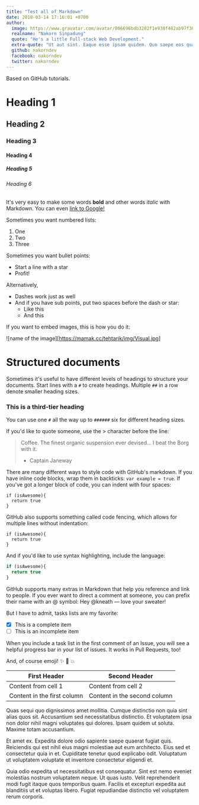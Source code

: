 ```yaml
---
title: "Test all of Markdown"
date: 2018-03-14 17:16:01 +0700
author:
  image: https://www.gravatar.com/avatar/006696bdb3202f1e938f482ab97f30d5
  realname: "Nakorn Sinpadung"
  quote: "He's a little Full-stack Web Development."
  extra-quote: "Ut aut sint. Eaque esse ipsam quidem. Quo saepe eos quae inventore non pariatur harum officia. Impedit earum sit eos. Sequi est dicta officiis nemo quo et ut reprehenderit. Quasi aut nobis voluptatibus."
  github: nakorndev
  facebook: nakorndev
  twitter: nakorndev
---
```


Based on GitHub tutorials.
# Heading 1

## Heading 2

### Heading 3

#### Heading 4

##### Heading 5

###### Heading 6

It's very easy to make some words **bold** and other words *italic* with Markdown. You can even [link to Google!](http://google.com)

Sometimes you want numbered lists:

1. One
2. Two
3. Three

Sometimes you want bullet points:

* Start a line with a star
* Profit!

Alternatively,

- Dashes work just as well
- And if you have sub points, put two spaces before the dash or star:
  - Like this
  - And this

If you want to embed images, this is how you do it:

![name of the image][https://mamak.cc/tehtarik/img/Visual.jpg]

# Structured documents

Sometimes it's useful to have different levels of headings to structure your documents. Start lines with a `#` to create headings. Multiple `##` in a row denote smaller heading sizes.

### This is a third-tier heading

You can use one `#` all the way up to `######` six for different heading sizes.

If you'd like to quote someone, use the > character before the line:

> Coffee. The finest organic suspension ever devised... I beat the Borg with it.
> - Captain Janeway

There are many different ways to style code with GitHub's markdown. If you have inline code blocks, wrap them in backticks: `var example = true`.  If you've got a longer block of code, you can indent with four spaces:

    if (isAwesome){
      return true
    }

GitHub also supports something called code fencing, which allows for multiple lines without indentation:

```
if (isAwesome){
  return true
}
```

And if you'd like to use syntax highlighting, include the language:

```javascript
if (isAwesome){
  return true
}
```

GitHub supports many extras in Markdown that help you reference and link to people. If you ever want to direct a comment at someone, you can prefix their name with an @ symbol: Hey @kneath — love your sweater!

But I have to admit, tasks lists are my favorite:

- [x] This is a complete item
- [ ] This is an incomplete item

When you include a task list in the first comment of an Issue, you will see a helpful progress bar in your list of issues. It works in Pull Requests, too!

And, of course emoji! :sparkles: :camel: :boom:

First Header | Second Header
------------ | -------------
Content from cell 1 | Content from cell 2
Content in the first column | Content in the second column

<!--more-->

Quas sequi quo dignissimos amet mollitia. Cumque distinctio non quia sint alias quos sit. Accusantium sed necessitatibus distinctio. Et voluptatem ipsa non dolor nihil magni voluptates qui dolores. Ipsam quidem ut soluta. Maxime totam accusantium.
 
Et amet ex. Expedita dolore odio sapiente saepe quaerat fugiat quis. Reiciendis qui est nihil eius magni molestiae aut eum architecto. Eius sed et consectetur quia in et. Cupiditate tenetur quod explicabo odit. Voluptatum ut voluptatem voluptate et inventore consectetur eligendi et.
 
Quia odio expedita ut necessitatibus est consequatur. Sint est nemo eveniet molestias nostrum voluptatem neque. Ut quas iusto. Velit reprehenderit modi fugit itaque quos temporibus quam. Facilis et excepturi expedita aut blanditiis ut et voluptas libero. Fugiat repudiandae distinctio vel voluptatem rerum corporis.
